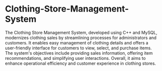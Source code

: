 # Clothing-Store-Management-System

The Clothing Store Management System, developed using C++ and MySQL, modernizes clothing sales by streamlining processes for administrators and customers. It enables easy management of clothing details and offers a user-friendly interface for customers to view, select, and purchase items. The system's objectives include providing sales information, offering item recommendations, and simplifying user interactions. Overall, it aims to enhance operational efficiency and customer experience in clothing stores.
